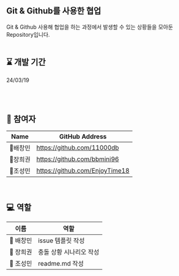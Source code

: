 ## Git & Github를 사용한 협업

 Git & Github 사용해 협업을 하는 과정에서 발생할 수 있는 상황들을 모아둔 Repository입니다.
<br><br>
## :hourglass: 개발 기간
24/03/19
<br/><br/>

<br>

## :runner: 참여자
Name|GitHub Address|
|------|---|
|:eagle:배창민|https://github.com/11000db|
|:frog:장희권|https://github.com/bbmini96|
|:teddy_bear:조성민|https://github.com/EnjoyTime18|

<br>

## 💻 역할
| 이름     | 역할                  |
|---------|----------------------|
| :eagle: 배창민 | issue 템플릿 작성  |
| :frog: 장희권  | 충돌 상황 시나리오 작성 |
| :teddy_bear: 조성민 | readme.md 작성   |
